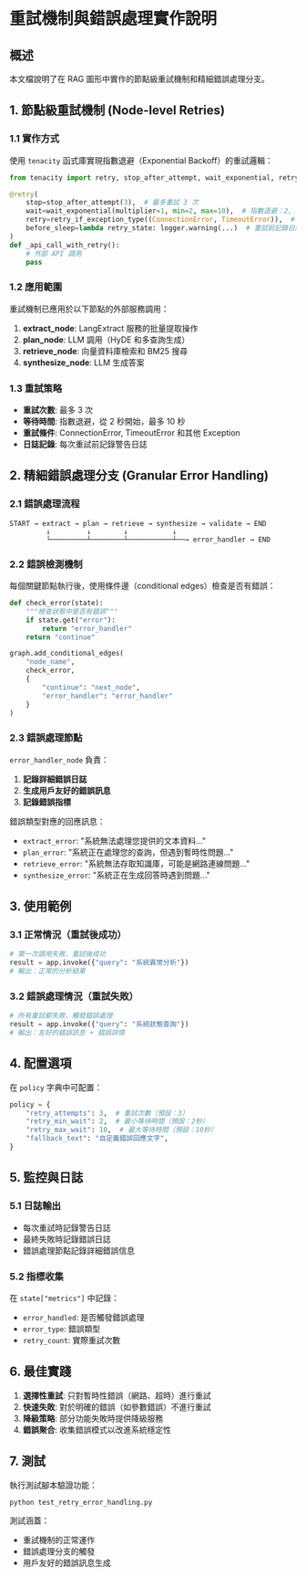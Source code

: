 # 重試機制與錯誤處理實作說明

## 概述

本文檔說明了在 RAG 圖形中實作的節點級重試機制和精細錯誤處理分支。

## 1. 節點級重試機制 (Node-level Retries)

### 1.1 實作方式

使用 `tenacity` 函式庫實現指數退避（Exponential Backoff）的重試邏輯：

```python
from tenacity import retry, stop_after_attempt, wait_exponential, retry_if_exception_type

@retry(
    stop=stop_after_attempt(3),  # 最多重試 3 次
    wait=wait_exponential(multiplier=1, min=2, max=10),  # 指數退避：2, 4, 8 秒
    retry=retry_if_exception_type((ConnectionError, TimeoutError)),  # 針對特定異常重試
    before_sleep=lambda retry_state: logger.warning(...)  # 重試前記錄日誌
)
def _api_call_with_retry():
    # 外部 API 調用
    pass
```

### 1.2 應用範圍

重試機制已應用於以下節點的外部服務調用：

1. **extract_node**: LangExtract 服務的批量提取操作
2. **plan_node**: LLM 調用（HyDE 和多查詢生成）
3. **retrieve_node**: 向量資料庫檢索和 BM25 搜尋
4. **synthesize_node**: LLM 生成答案

### 1.3 重試策略

- **重試次數**: 最多 3 次
- **等待時間**: 指數退避，從 2 秒開始，最多 10 秒
- **重試條件**: ConnectionError, TimeoutError 和其他 Exception
- **日誌記錄**: 每次重試前記錄警告日誌

## 2. 精細錯誤處理分支 (Granular Error Handling)

### 2.1 錯誤處理流程

```
START → extract → plan → retrieve → synthesize → validate → END
         ↓         ↓        ↓           ↓
         └─────────┴────────┴───────────┴──→ error_handler → END
```

### 2.2 錯誤檢測機制

每個關鍵節點執行後，使用條件邊（conditional edges）檢查是否有錯誤：

```python
def check_error(state):
    """檢查狀態中是否有錯誤"""
    if state.get("error"):
        return "error_handler"
    return "continue"

graph.add_conditional_edges(
    "node_name",
    check_error,
    {
        "continue": "next_node",
        "error_handler": "error_handler"
    }
)
```

### 2.3 錯誤處理節點

`error_handler_node` 負責：

1. **記錄詳細錯誤日誌**
2. **生成用戶友好的錯誤訊息**
3. **記錄錯誤指標**

錯誤類型對應的回應訊息：

- `extract_error`: "系統無法處理您提供的文本資料..."
- `plan_error`: "系統正在處理您的查詢，但遇到暫時性問題..."
- `retrieve_error`: "系統無法存取知識庫，可能是網路連線問題..."
- `synthesize_error`: "系統正在生成回答時遇到問題..."

## 3. 使用範例

### 3.1 正常情況（重試後成功）

```python
# 第一次調用失敗，重試後成功
result = app.invoke({"query": "系統異常分析"})
# 輸出：正常的分析結果
```

### 3.2 錯誤處理情況（重試失敗）

```python
# 所有重試都失敗，觸發錯誤處理
result = app.invoke({"query": "系統狀態查詢"})
# 輸出：友好的錯誤訊息 + 錯誤詳情
```

## 4. 配置選項

在 `policy` 字典中可配置：

```python
policy = {
    "retry_attempts": 3,  # 重試次數（預設：3）
    "retry_min_wait": 2,  # 最小等待時間（預設：2秒）
    "retry_max_wait": 10,  # 最大等待時間（預設：10秒）
    "fallback_text": "自定義錯誤回應文字",
}
```

## 5. 監控與日誌

### 5.1 日誌輸出

- 每次重試時記錄警告日誌
- 最終失敗時記錄錯誤日誌
- 錯誤處理節點記錄詳細錯誤信息

### 5.2 指標收集

在 `state["metrics"]` 中記錄：

- `error_handled`: 是否觸發錯誤處理
- `error_type`: 錯誤類型
- `retry_count`: 實際重試次數

## 6. 最佳實踐

1. **選擇性重試**: 只對暫時性錯誤（網路、超時）進行重試
2. **快速失敗**: 對於明確的錯誤（如參數錯誤）不進行重試
3. **降級策略**: 部分功能失敗時提供降級服務
4. **錯誤聚合**: 收集錯誤模式以改進系統穩定性

## 7. 測試

執行測試腳本驗證功能：

```bash
python test_retry_error_handling.py
```

測試涵蓋：
- 重試機制的正常運作
- 錯誤處理分支的觸發
- 用戶友好的錯誤訊息生成